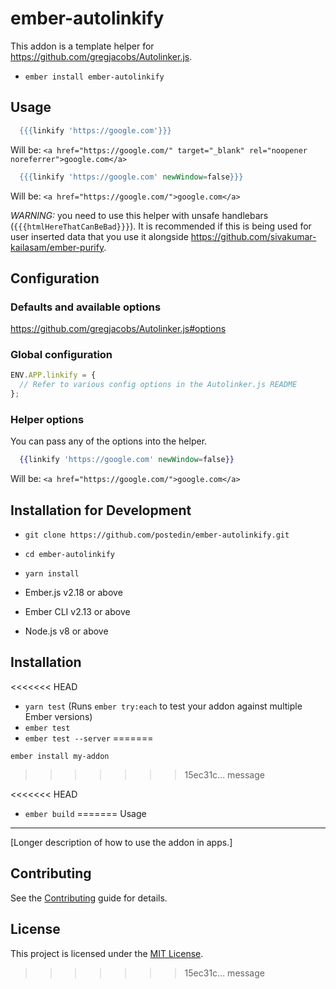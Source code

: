 # ember-autolinkify

This addon is a template helper for https://github.com/gregjacobs/Autolinker.js.


* `ember install ember-autolinkify`

## Usage

```handlebars
  {{{linkify 'https://google.com'}}}
```
Will be: `<a href="https://google.com/" target="_blank" rel="noopener noreferrer">google.com</a>`

```handlebars
  {{{linkify 'https://google.com' newWindow=false}}}
```
Will be: `<a href="https://google.com/">google.com</a>`

*WARNING:* you need to use this helper with unsafe handlebars (`{{{htmlHereThatCanBeBad}}}`). It is recommended if this is being used for user inserted data that you use it alongside https://github.com/sivakumar-kailasam/ember-purify.

## Configuration

### Defaults and available options

https://github.com/gregjacobs/Autolinker.js#options

### Global configuration
```js
ENV.APP.linkify = {
  // Refer to various config options in the Autolinker.js README
};
```

### Helper options

You can pass any of the options into the helper.

```handlebars
  {{linkify 'https://google.com' newWindow=false}}
```
Will be: `<a href="https://google.com/">google.com</a>`

## Installation for Development

* `git clone https://github.com/postedin/ember-autolinkify.git`
* `cd ember-autolinkify`
* `yarn install`

* Ember.js v2.18 or above
* Ember CLI v2.13 or above
* Node.js v8 or above


Installation
------------------------------------------------------------------------------

<<<<<<< HEAD
* `yarn test` (Runs `ember try:each` to test your addon against multiple Ember versions)
* `ember test`
* `ember test --server`
=======
```
ember install my-addon
```
>>>>>>> 15ec31c... message


<<<<<<< HEAD
* `ember build`
=======
Usage
------------------------------------------------------------------------------

[Longer description of how to use the addon in apps.]


Contributing
------------------------------------------------------------------------------

See the [Contributing](CONTRIBUTING.md) guide for details.


License
------------------------------------------------------------------------------

This project is licensed under the [MIT License](LICENSE.md).
>>>>>>> 15ec31c... message
